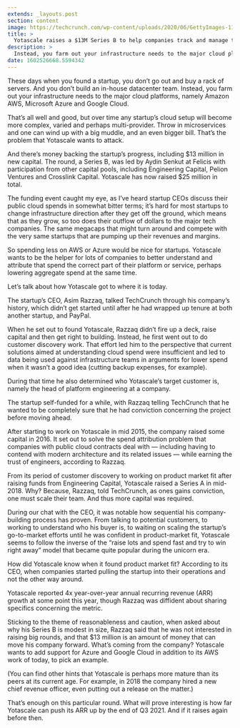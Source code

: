```yaml
--- 
extends: _layouts.post 
section: content 
image: https://techcrunch.com/wp-content/uploads/2020/06/GettyImages-1174590894.jpg?w=667 
title: > 
  Yotascale raises a $13M Series B to help companies track and manage their cloud spends – TechCrunch 
description: > 
  Instead, you farm out your infrastructure needs to the major cloud platforms, namely Amazon AWS, Microsoft Azure and Google Cloud.That’s all well and good, but over time any startup’s cloud setup will become more complex, varied and perhaps multi-provider.The round, a Series B, was led by Aydin Senkut at Felicis with participation from other capital pools, including Engineering Capital, Pelion Ventures and Crosslink Capital.When he set out to found Yotascale, Razzaq didn’t fire up a deck, raise capital and then get right to building.From its period of customer discovery to working on product market fit after raising funds from Engineering Capital, Yotascale raised a Series A in mid-2018. 
date: 1602526668.5594342 
--- 
```

These days when you found a startup, you don’t go out and buy a rack of servers. And you don’t build an in-house datacenter team. Instead, you farm out your infrastructure needs to the major cloud platforms, namely Amazon AWS, Microsoft Azure and Google Cloud.

That’s all well and good, but over time any startup’s cloud setup will become more complex, varied and perhaps multi-provider. Throw in microservices and one can wind up with a big muddle, and an even bigger bill. That’s the problem that Yotascale wants to attack.

And there’s money backing the startup’s progress, including $13 million in new capital. The round, a Series B, was led by Aydin Senkut at Felicis with participation from other capital pools, including Engineering Capital, Pelion Ventures and Crosslink Capital. Yotascale has now raised $25 million in total.

The funding event caught my eye, as I’ve heard startup CEOs discuss their public cloud spends in somewhat bitter terms; it’s hard for most startups to change infrastructure direction after they get off the ground, which means that as they grow, so too does their outflow of dollars to the major tech companies. The same megacaps that might turn around and compete with the very same startups that are pumping up their revenues and margins.

So spending less on AWS or Azure would be nice for startups. Yotascale wants to be the helper for lots of companies to better understand and attribute that spend the correct part of their platform or service, perhaps lowering aggregate spend at the same time.

Let’s talk about how Yotascale got to where it is today.

The startup’s CEO, Asim Razzaq, talked TechCrunch through his company’s history, which didn’t get started until after he had wrapped up tenure at both another startup, and PayPal.

When he set out to found Yotascale, Razzaq didn’t fire up a deck, raise capital and then get right to building. Instead, he first went out to do customer discovery work. That effort led him to the perspective that current solutions aimed at understanding cloud spend were insufficient and led to data being used against infrastructure teams in arguments for lower spend when it wasn’t a good idea (cutting backup expenses, for example).

During that time he also determined who Yotascale’s target customer is, namely the head of platform engineering at a company.

The startup self-funded for a while, with Razzaq telling TechCrunch that he wanted to be completely sure that he had conviction concerning the project before moving ahead.

After starting to work on Yotascale in mid 2015, the company raised some capital in 2016. It set out to solve the spend attribution problem that companies with public cloud contracts deal with — including having to contend with modern architecture and its related issues — while earning the trust of engineers, according to Razzaq.

From its period of customer discovery to working on product market fit after raising funds from Engineering Capital, Yotascale raised a Series A in mid-2018. Why? Because, Razzaq, told TechCrunch, as ones gains conviction, one must scale their team. And thus more capital was required.

During our chat with the CEO, it was notable how sequential his company-building process has proven. From talking to potential customers, to working to understand who his buyer is, to waiting on scaling the startup’s go-to-market efforts until he was confident in product-market fit, Yotascale seems to follow the inverse of the “raise lots and spend fast and try to win right away” model that became quite popular during the unicorn era.

How did Yotascale know when it found product market fit? According to its CEO, when companies started pulling the startup into their operations and not the other way around.

Yotascale reported 4x year-over-year annual recurring revenue (ARR) growth at some point this year, though Razzaq was diffident about sharing specifics concerning the metric.

Sticking to the theme of reasonableness and caution, when asked about why his Series B is modest in size, Razzaq said that he was not interested in raising big rounds, and that $13 million is an amount of money that can move his company forward. What’s coming from the company? Yotascale wants to add support for Azure and Google Cloud in addition to its AWS work of today, to pick an example.

(You can find other hints that Yotascale is perhaps more mature than its peers at its current age. For example, in 2018 the company hired a new chief revenue officer, even putting out a release on the matter.)

That’s enough on this particular round. What will prove interesting is how far Yotascale can push its ARR up by the end of Q3 2021. And if it raises again before then.